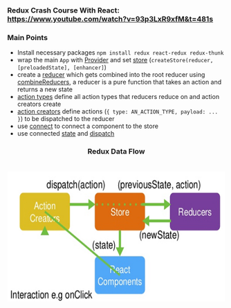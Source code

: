 ### Redux Crash Course With React: https://www.youtube.com/watch?v=93p3LxR9xfM&t=481s

### Main Points

* Install necessary packages `npm install redux react-redux redux-thunk`
* wrap the main `App` with [Provider](https://github.com/khiet/redux-crash-course/blob/master/src/App.js#L14) and set [store](https://github.com/khiet/redux-crash-course/blob/master/src/store.js#L11) (`createStore(reducer, [preloadedState], [enhancer]`)
* create a [reducer](https://github.com/khiet/redux-crash-course/blob/master/src/reducers/postReducer.js#L1) which gets combined into the root reducer using [combineReducers](https://github.com/khiet/redux-crash-course/blob/master/src/reducers/index.js#L4), a reducer is a pure function that takes an action and returns a new state
* [action types](https://github.com/khiet/redux-crash-course/blob/master/src/actions/types.js) define all action types that reducers reduce on and action creators create
* [action creators](https://github.com/khiet/redux-crash-course/blob/master/src/actions/postActions.js) define actions (`{ type: AN_ACTION_TYPE, payload: ... }`) to be dispatched to the reducer
* use [connect](https://github.com/khiet/redux-crash-course/blob/master/src/components/Posts.js#L52) to connect a component to the store
* use connected [state](https://github.com/khiet/redux-crash-course/blob/master/src/components/Posts.js#L19) and [dispatch](https://github.com/khiet/redux-crash-course/blob/master/src/components/Posts.js#L8)

<h3 align="center">
  Redux Data Flow
  <br />
  <br />
  <p align="center">
    <img width="600" height="300" src="https://raw.githubusercontent.com/khiet/redux-crash-course/master/public/redux-data-flow.jpg">
  </p>
</h3>
